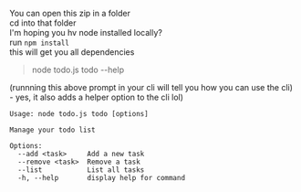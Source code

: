 You can open this zip in a folder \
cd into that folder \
I'm hoping you hv node installed locally? \
run `npm install` \
this will get you all dependencies
> node todo.js todo --help 

(runnning this above prompt in your cli will tell you how you can use the cli) - yes, it also adds a helper option to the cli lol)


```
Usage: node todo.js todo [options]

Manage your todo list

Options:
  --add <task>     Add a new task
  --remove <task>  Remove a task
  --list           List all tasks
  -h, --help       display help for command
```
